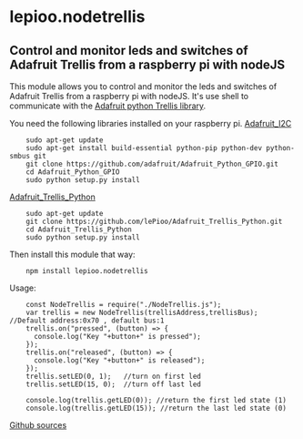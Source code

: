 # lepioo.nodetrellis

## Control and monitor leds and switches of Adafruit Trellis from a raspberry pi with nodeJS

This module allows you to control and monitor the leds and switches of Adafruit Trellis from a raspberry pi with nodeJS.
It's use shell to communicate with the [Adafruit python Trellis library](https://github.com/tdicola/Adafruit_Trellis_Python).

You need the following libraries installed on your raspberry pi.
[Adafruit_I2C](https://github.com/adafruit/Adafruit_Python_GPIO)
```
    sudo apt-get update
    sudo apt-get install build-essential python-pip python-dev python-smbus git
    git clone https://github.com/adafruit/Adafruit_Python_GPIO.git
    cd Adafruit_Python_GPIO
    sudo python setup.py install
```

[Adafruit_Trellis_Python](https://github.com/lePioo/Adafruit_Trellis_Python)
```
    sudo apt-get update
    git clone https://github.com/lePioo/Adafruit_Trellis_Python.git
    cd Adafruit_Trellis_Python
    sudo python setup.py install
```

Then install this module that way:
```
    npm install lepioo.nodetrellis
```

Usage:
```
    const NodeTrellis = require("./NodeTrellis.js");
    var trellis = new NodeTrellis(trellisAddress,trellisBus); //Default address:0x70 , default bus:1
    trellis.on("pressed", (button) => {
      console.log("Key "+button+" is pressed");
    });
    trellis.on("released", (button) => {
      console.log("Key "+button+" is released");
    });
    trellis.setLED(0, 1);   //turn on first led
    trellis.setLED(15, 0);  //turn off last led

    console.log(trellis.getLED(0)); //return the first led state (1)
    console.log(trellis.getLED(15)); //return the last led state (0)
```

[Github sources](https://github.com/lePioo/NodeTrellis_Raspberry)
